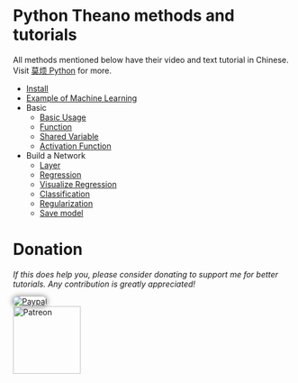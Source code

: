 # Python Theano methods and tutorials

All methods mentioned below have their video and text tutorial in Chinese. Visit [莫烦 Python](https://mofanpy.com/tutorials/) for more.


* [Install](theanoTUT/theano2_install.py)
* [Example of Machine Learning](theanoTUT/theano3_what_does_ML_do.py)
* Basic
  * [Basic Usage](theanoTUT/theano4_basic_usage.py)
  * [Function](theanoTUT/theano5_function.py)
  * [Shared Variable](theanoTUT/theano6_shared_variable.py)
  * [Activation Function](theanoTUT/theano7_activation_function.py)
* Build a Network
  * [Layer](theanoTUT/theano8_Layer_class.py)
  * [Regression](theanoTUT/theano9_regression_nn/full_code.py)
  * [Visualize Regression](theanoTUT/theano10_regression_visualization/full_code.py)
  * [Classification](theanoTUT/theano11_classification_nn/full_code.py)
  * [Regularization](https://github.com/MorvanZhou/tutorials/tree/master/theanoTUT/theano12_regularization)
  * [Save model](theanoTUT/theano13_save/full_code.py)

# Donation

*If this does help you, please consider donating to support me for better tutorials. Any contribution is greatly appreciated!*

<div >
  <a href="https://www.paypal.com/cgi-bin/webscr?cmd=_donations&amp;business=morvanzhou%40gmail%2ecom&amp;lc=C2&amp;item_name=MorvanPython&amp;currency_code=AUD&amp;bn=PP%2dDonationsBF%3abtn_donateCC_LG%2egif%3aNonHosted">
    <img style="border-radius: 20px;  box-shadow: 0px 0px 10px 1px  #888888;"
         src="https://www.paypalobjects.com/webstatic/en_US/i/btn/png/silver-pill-paypal-44px.png"
         alt="Paypal"
         height="auto" ></a>
</div>

<div>
  <a href="https://www.patreon.com/morvan">
    <img src="https://mofanpy.com/static/img/support/patreon.jpg"
         alt="Patreon"
         height=120></a>
</div>
